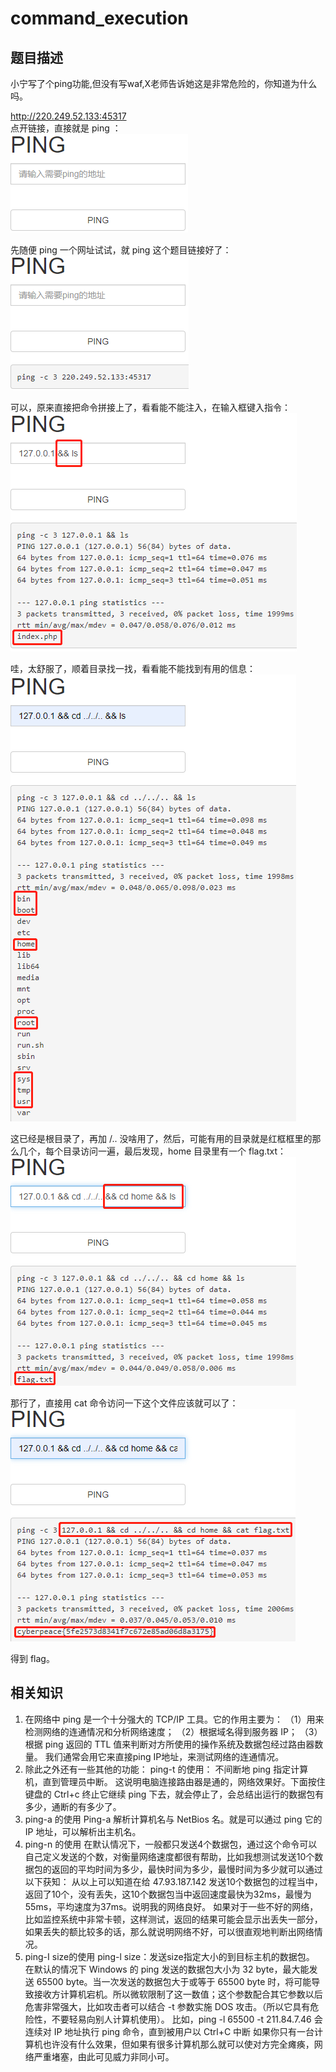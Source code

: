 # command_execution
## 题目描述
小宁写了个ping功能,但没有写waf,X老师告诉她这是非常危险的，你知道为什么吗。  

http://220.249.52.133:45317  
点开链接，直接就是 ping ：  
![avatar](./picture/command_execution_1.png)  

先随便 ping 一个网址试试，就 ping 这个题目链接好了：  
![avatar](./picture/command_execution_2.png)  

可以，原来直接把命令拼接上了，看看能不能注入，在输入框键入指令：  
![avatar](./picture/command_execution_3.png)  

哇，太舒服了，顺着目录找一找，看看能不能找到有用的信息：  
![avatar](./picture/command_execution_4.png)  

这已经是根目录了，再加 /.. 没啥用了，然后，可能有用的目录就是红框框里的那么几个，每个目录访问一遍，最后发现，home 目录里有一个 flag.txt：  
![avatar](./picture/command_execution_5.png)  

那行了，直接用 cat 命令访问一下这个文件应该就可以了：  
![avatar](./picture/command_execution_6.png)  

得到 flag。  

## 相关知识
1. 在网络中 ping 是一个十分强大的 TCP/IP 工具。它的作用主要为：
（1）用来检测网络的连通情况和分析网络速度；
（2）根据域名得到服务器 IP；
（3）根据 ping 返回的 TTL 值来判断对方所使用的操作系统及数据包经过路由器数量。
我们通常会用它来直接ping IP地址，来测试网络的连通情况。
2. 除此之外还有一些其他的功能：
ping-t 的使用：
不间断地 ping 指定计算机，直到管理员中断。
这说明电脑连接路由器是通的，网络效果好。下面按住键盘的 Ctrl+c 终止它继续 ping 下去，就会停止了，会总结出运行的数据包有多少，通断的有多少了。
3. ping-a 的使用 
Ping-a 解析计算机名与 NetBios 名。就是可以通过 ping 它的 IP 地址，可以解析出主机名。 
4. ping-n 的使用
在默认情况下，一般都只发送4个数据包，通过这个命令可以自己定义发送的个数，对衡量网络速度都很有帮助，比如我想测试发送10个数据包的返回的平均时间为多少，最快时间为多少，最慢时间为多少就可以通过以下获知：
从以上可以知道在给 47.93.187.142 发送10个数据包的过程当中，返回了10个，没有丢失，这10个数据包当中返回速度最快为32ms，最慢为55ms，平均速度为37ms。说明我的网络良好。
如果对于一些不好的网络，比如监控系统中非常卡顿，这样测试，返回的结果可能会显示出丢失一部分，如果丢失的额比较多的话，那么就说明网络不好，可以很直观地判断出网络情况。
5. ping-I size的使用
ping-l size：发送size指定大小的到目标主机的数据包。 在默认的情况下 Windows 的 ping 发送的数据包大小为 32 byte，最大能发送 65500 byte。当一次发送的数据包大于或等于 65500 byte 时，将可能导致接收方计算机宕机。所以微软限制了这一数值；这个参数配合其它参数以后危害非常强大，比如攻击者可以结合 -t 参数实施 DOS 攻击。（所以它具有危险性，不要轻易向别人计算机使用）。
比如，ping -l 65500 -t 211.84.7.46 会连续对 IP 地址执行 ping 命令，直到被用户以 Ctrl+C 中断
如果你只有一台计算机也许没有什么效果，但如果有很多计算机那么就可以使对方完全瘫痪，网络严重堵塞，由此可见威力非同小可。
